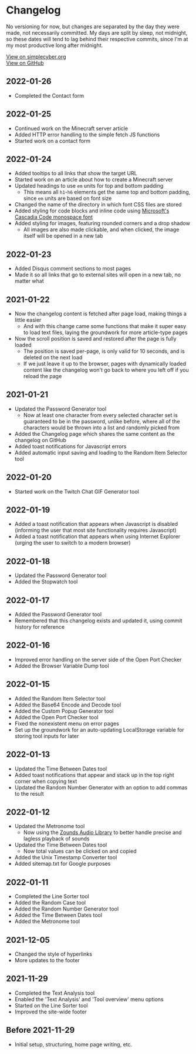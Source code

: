 
# Changelog
No versioning for now, but changes are separated by the day they were made, not necessarily committed. My days are split by sleep, not midnight, so these dates will tend to lag behind their respective commits, since I'm at my most productive long after midnight.

[View on simplecyber.org](https://simplecyber.org/changelog)  
[View on GitHub](https://github.com/CyberGen49/simplecyber.org/blob/main/Changelog.md)

## 2022-01-26
* Completed the Contact form

## 2022-01-25
* Continued work on the Minecraft server article
* Added HTTP error handling to the simple fetch JS functions
* Started work on a contact form

## 2022-01-24
* Added tooltips to all links that show the target URL
* Started work on an article about how to create a Minecraft server
* Updated headings to use `em` units for top and bottom padding
    * This means all `h1`-`h6` elements get the same top and bottom padding, since `em` units are based on font size
* Changed the name of the directory in which font CSS files are stored
* Added styling for code blocks and inline code using [Microsoft's Cascadia Code monospace font](https://github.com/microsoft/cascadia-code)
* Added styling for images, featuring rounded corners and a drop shadow
    * All images are also made clickable, and when clicked, the image itself will be opened in a new tab

## 2022-01-23
* Added Disqus comment sections to most pages
* Made it so all links that go to external sites will open in a new tab, no matter what

## 2021-01-22
* Now the changelog content is fetched after page load, making things a little easier
    * And with this change came some functions that make it super easy to load text files, laying the groundwork for more article-type pages
* Now the scroll position is saved and restored after the page is fully loaded
    * The position is saved per-page, is only valid for 10 seconds, and is deleted on the next load
    * If we just leave it up to the browser, pages with dynamically loaded content like the changelog won't go back to where you left off if you reload the page

## 2021-01-21
* Updated the Password Generator tool
    * Now at least one character from every selected character set is guaranteed to be in the password, unlike before, where all of the characters would be thrown into a list and randomly picked from
* Added the Changelog page which shares the same content as the changelog on GitHub
* Added toast notifications for Javascript errors
* Added automatic input saving and loading to the Random Item Selector tool

## 2022-01-20
* Started work on the Twitch Chat GIF Generator tool

## 2022-01-19
* Added a toast notification that appears when Javascript is disabled (informing the user that most site functionality requires Javascript)
* Added a toast notification that appears when using Internet Explorer (urging the user to switch to a modern browser)

## 2022-01-18
* Updated the Password Generator tool
* Added the Stopwatch tool

## 2022-01-17
* Added the Password Generator tool
* Remembered that this changelog exists and updated it, using commit history for reference

## 2022-01-16
* Improved error handling on the server side of the Open Port Checker
* Added the Browser Variable Dump tool

## 2022-01-15
* Added the Random Item Selector tool
* Added the Base64 Encode and Decode tool
* Added the Custom Popup Generator tool
* Added the Open Port Checker tool
* Fixed the nonexistent menu on error pages
* Set up the groundwork for an auto-updating LocalStorage variable for storing tool inputs for later

## 2022-01-13
* Updated the Time Between Dates tool
* Added toast notifications that appear and stack up in the top right corner when copying text
* Updated the Random Number Generator with an option to add commas to the result

## 2022-01-12
* Updated the Metronome tool
    * Now using the [Zounds Audio Library](https://www.perambulum.com/zounds/) to better handle precise and lagless playback of sounds
* Updated the Time Between Dates tool
    * Now total values can be clicked on and copied
* Added the Unix Timestamp Converter tool
* Added sitemap.txt for Google purposes

## 2022-01-11
* Completed the Line Sorter tool
* Added the Random Case tool
* Added the Random Number Generator tool
* Added the Time Between Dates tool
* Added the Metronome tool

## 2021-12-05
* Changed the style of hyperlinks
* More updates to the footer

## 2021-11-29
* Completed the Text Analysis tool
* Enabled the 'Text Analysis' and 'Tool overview' menu options
* Started on the Line Sorter tool
* Improved the site-wide footer

## Before 2021-11-29
* Initial setup, structuring, home page writing, etc.